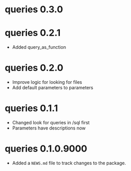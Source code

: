 # queries 0.3.0

# queries 0.2.1
- Added query_as_function

# queries 0.2.0
- Improve logic for looking for files
- Add default parameters to parameters

# queries 0.1.1
* Changed look for queries in /sql first
* Parameters have descriptions now

# queries 0.1.0.9000

* Added a `NEWS.md` file to track changes to the package.
